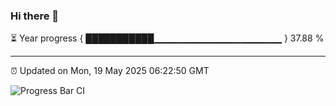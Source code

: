 ### Hi there 👋

⏳ Year progress { ███████████▁▁▁▁▁▁▁▁▁▁▁▁▁▁▁▁▁▁▁ } 37.88 %

---

⏰ Updated on Mon, 19 May 2025 06:22:50 GMT

![Progress Bar CI](https://github.com/liununu/liununu/workflows/Progress%20Bar%20CI/badge.svg)
